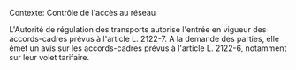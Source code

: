 Contexte: Contrôle de l'accès au réseau

L'Autorité de régulation des transports autorise l'entrée en vigueur des accords-cadres prévus à l'article L. 2122-7. A la demande des parties, elle émet un avis sur les accords-cadres prévus à l'article L. 2122-6, notamment sur leur volet tarifaire.